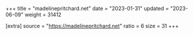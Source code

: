 +++
title = "madelinepritchard.net"
date = "2023-01-31"
updated = "2023-06-09"
weight = 31412

[extra]
source = "https://madelinepritchard.net"
ratio = 6
size = 31
+++
